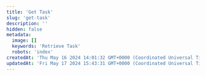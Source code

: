 ```yaml
---
title: 'Get Task'
slug: 'get-task'
description: ''
hidden: false
metadata:
  image: []
  keywords: 'Retrieve Task'
  robots: 'index'
createdAt: 'Thu May 16 2024 14:01:32 GMT+0000 (Coordinated Universal Time)'
updatedAt: 'Fri May 17 2024 15:43:31 GMT+0000 (Coordinated Universal Time)'
---
```


<API
	method="POST"
	url="/task/get"
	:body="body"
	:results="results"
/>

<script setup>
import body from './body.json'
import results from './results.json'
</script>
